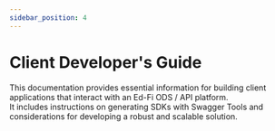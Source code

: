 ```yaml
---
sidebar_position: 4
---
```


# Client Developer's Guide

This documentation provides essential information for building client
applications that interact with an Ed-Fi ODS / API platform.
It includes instructions on generating SDKs with Swagger Tools and
considerations for developing a robust and scalable solution.
